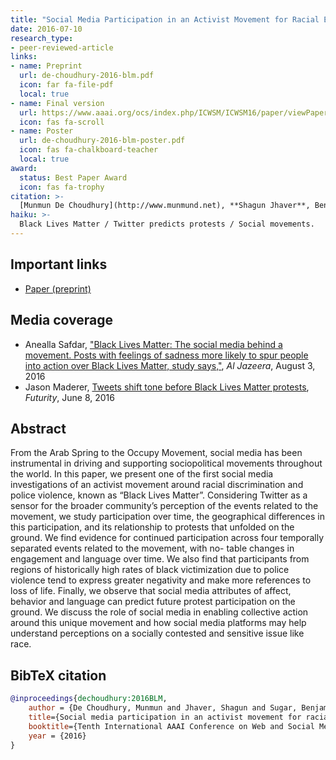 ```yaml
---
title: "Social Media Participation in an Activist Movement for Racial Equality"
date: 2016-07-10
research_type: 
- peer-reviewed-article
links:
- name: Preprint
  url: de-choudhury-2016-blm.pdf
  icon: far fa-file-pdf
  local: true
- name: Final version
  url: https://www.aaai.org/ocs/index.php/ICWSM/ICWSM16/paper/viewPaper/13168
  icon: fas fa-scroll
- name: Poster
  url: de-choudhury-2016-blm-poster.pdf
  icon: fas fa-chalkboard-teacher
  local: true     
award:  
  status: Best Paper Award
  icon: fas fa-trophy  
citation: >-
  [Munmun De Choudhury](http://www.munmund.net), **Shagun Jhaver**, Benjamin Sugar, and [Ingmar Weber](https://ingmarweber.de), “Social Media Participation in an Activist Movement for Racial Equality,” *In Proceedings of the International AAAI Conference on Web and Social Media (ICWSM 2016)* (Acceptance rate: 17%). 
haiku: >-
  Black Lives Matter / Twitter predicts protests / Social movements.
---
```


## Important links

- [Paper (preprint)](de-choudhury-2016-blm.pdf)

## Media coverage

- Anealla Safdar, ["Black Lives Matter: The social media behind a movement. Posts with feelings of sadness more likely to spur people into action over Black Lives Matter, study says,"](https://www.aljazeera.com/news/2016/08/black-lives-matter-social-media-movement-160803042719539.html), *Al Jazeera*, August 3, 2016 
- Jason Maderer, [Tweets shift tone before Black Lives Matter protests](https://www.futurity.org/black-lives-matter-twitter-1178912-2/), *Futurity*, June 8, 2016

## Abstract

From the Arab Spring to the Occupy Movement, social media has been instrumental in driving and supporting sociopolitical movements throughout the world. In this paper, we present one of the first social media investigations of an activist movement around racial discrimination and police violence, known as “Black Lives Matter”. Considering Twitter as a sensor for the broader community’s perception of the events related to the movement, we study participation over time, the geographical differences in this participation, and its relationship to protests that unfolded on the ground. We find evidence for continued participation across four temporally separated events related to the movement, with no- table changes in engagement and language over time. We also find that participants from regions of historically high rates of black victimization due to police violence tend to express greater negativity and make more references to loss of life. Finally, we observe that social media attributes of affect, behavior and language can predict future protest participation on the ground. We discuss the role of social media in enabling collective action around this unique movement and how social media platforms may help understand perceptions on a socially contested and sensitive issue like race.

## BibTeX citation

```bibtex
@inproceedings{dechoudhury:2016BLM,
    author = {De Choudhury, Munmun and Jhaver, Shagun and Sugar, Benjamin and Weber, Ingmar},
    title={Social media participation in an activist movement for racial equality},
    booktitle={Tenth International AAAI Conference on Web and Social Media},
    year = {2016}
}
```
